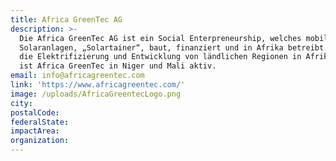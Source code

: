 ```yaml
---
title: Africa GreenTec AG
description: >-
  Die Africa GreenTec AG ist ein Social Enterpreneurship, welches mobile
  Solaranlagen, „Solartainer“, baut, finanziert und in Afrika betreibt. Ziel ist
  die Elektrifizierung und Entwicklung von ländlichen Regionen in Afrika. Bisher
  ist Africa GreenTec in Niger und Mali aktiv.
email: info@africagreentec.com
link: 'https://www.africagreentec.com/'
image: /uploads/AfricaGreentecLogo.png
city:
postalCode:
federalState:
impactArea:
organization:
---
```


